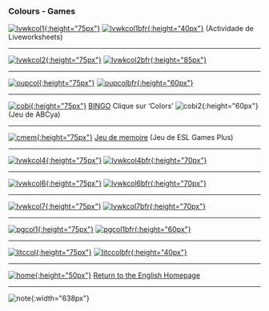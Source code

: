 ### Colours - Games

[![lvwkcol1](https://1blockatatime.github.io/English/images/lvwkcol1.PNG){:height="75px"}](https://www.liveworksheets.com/worksheets/en/English_as_a_Second_Language_(ESL)/Colours/Listen_and_Repeat_the_colours_vg3506tj) [![lvwkcol1bfr](https://1blockatatime.github.io/English/images/lvwkcol1bfr.PNG){:height="40px"}](https://www.liveworksheets.com/worksheets/en/English_as_a_Second_Language_(ESL)/Colours/Listen_and_Repeat_the_colours_vg3506tj) (Actividade de Liveworksheets)  

***

[![lvwkcol2](https://1blockatatime.github.io/English/images/lvwkcol2.PNG){:height="75px"}](https://www.liveworksheets.com/worksheets/en/English_as_a_Second_Language_(ESL)/Colours/Colours_eh11544nn) [![lvwkcol2bfr](https://1blockatatime.github.io/English/images/lvwkcol2bfr.PNG){:height="85px"}](https://www.liveworksheets.com/worksheets/en/English_as_a_Second_Language_(ESL)/Colours/Colours_eh11544nn)   

***  

[![oupcol](https://1blockatatime.github.io/English/images/oupcol.PNG){:height="75px"}](https://elt.oup.com/student/happyhouse/level2/games_02/games_02_02/games_unit02_02?cc=tr&selLanguage=en) [![oupcolbfr](https://1blockatatime.github.io/English/images/oupcolbfr.PNG){:height="60px"}](https://elt.oup.com/student/happyhouse/level2/games_02/games_02_02/games_unit02_02?cc=tr&selLanguage=en)  

***

[![cobi](https://1blockatatime.github.io/English/images/cobi.PNG){:height="75px"}](http://www.abcya.com/shapes_colors_bingo.htm) [BINGO](http://www.abcya.com/shapes_colors_bingo.htm) Clique sur ‘Colors’ ![cobi2](https://1blockatatime.github.io/English/images/cobi2.PNG){:height="60px"} (Jeu de ABCya)    

***  

[![cmem](https://1blockatatime.github.io/English/images/cmem.PNG){:height="75px"}](https://www.eslgamesplus.com/colors-vocabulary-esl-memory-game/) [Jeu de memoire](https://www.eslgamesplus.com/colors-vocabulary-esl-memory-game/) (Jeu de ESL Games Plus)    

***

[![lvwkcol4](https://1blockatatime.github.io/English/images/lvwkcol4.PNG){:height="75px"}](https://www.liveworksheets.com/worksheets/en/English_as_a_Second_Language_(ESL)/Colours/Colores_gs14225mz) [![lvwkcol4bfr](https://1blockatatime.github.io/English/images/lvwkcol4bfr.PNG){:height="70px"}](https://www.liveworksheets.com/worksheets/en/English_as_a_Second_Language_(ESL)/Colours/Colores_gs14225mz)

***

[![lvwkcol6](https://1blockatatime.github.io/English/images/lvwkcol6.PNG){:height="75px"}](https://www.liveworksheets.com/worksheets/en/English_as_a_Second_Language_(ESL)/Colours/Colores_gs14225mz) [![lvwkcol6bfr](https://1blockatatime.github.io/English/images/lvwkcol6bfr.PNG){:height="70px"}](https://www.liveworksheets.com/worksheets/en/English_as_a_Second_Language_(ESL)/Colours/Colores_gs14225mz)

***

[![lvwkcol7](https://1blockatatime.github.io/English/images/lvwkcol7.PNG){:height="75px"}](https://www.liveworksheets.com/worksheets/en/English_as_a_Second_Language_(ESL)/Colours/Colores_gs14225mz) [![lvwkcol7bfr](https://1blockatatime.github.io/English/images/lvwkcol7bfr.PNG){:height="70px"}](https://www.liveworksheets.com/worksheets/en/English_as_a_Second_Language_(ESL)/Colours/Colores_gs14225mz)

***  

[![pgcol1](https://1blockatatime.github.io/English/images/pgcol1.PNG){:height="75px"}](https://www.purposegames.com/game/858) [![pgcol1bfr](https://1blockatatime.github.io/English/images/pgcol1bfr.PNG){:height="60px"}](https://www.purposegames.com/game/858)

***  

[![litccol](https://1blockatatime.github.io/English/images/litccol.PNG){:height="75px"}](http://literacycenter.net/play_learn/words_en/color_type_en.php) [![litccolbfr](https://1blockatatime.github.io/English/images/litccolbfr.PNG){:height="40px"}](http://literacycenter.net/play_learn/words_en/color_type_en.php)  

***
[![home](https://1blockatatime.github.io/English/images/home.png){:height="50px"}](https://english-homework.github.io/EnglishForKidsByPascale) [Return to the English Homepage](https://english-homework.github.io/EnglishForKidsByPascale)

***


![note](https://1blockatatime.github.io/English/images/note.PNG){:width="638px"}

<!--[![bcol](https://1blockatatime.github.io/English/images/bcol.PNG)](https://learnenglishkids.britishcouncil.org/en/word-games/colours) [Match colours and their names 1](https://learnenglishkids.britishcouncil.org/en/word-games/colours)  
Clica no altifalante para ouvir a palavra. Depois, clica na palavra seguido pelo rectângulo cinzento por baixo da imagem correcta./Click on the speaker to hear the word. Then click on the word itself followed by the grey space below the correct picture.
[![ccol](https://1blockatatime.github.io/English/images/ccol.PNG)](https://englishflashgames.blogspot.pt/2008/05/colours-game.html) [Match  colours and their names 2](https://englishflashgames.blogspot.pt/2008/05/colours-game.html)  
   Play **beginner** level/Joga no nível **beginner**
Play some [spelling games](http://www.mes-games.com/colors.php)  
   Click on the **‘Spelling’** section/Jogos de ortografia - clica no **Spelling**
   ‘Missile defence’ [![mdef](https://1blockatatime.github.io/English/images/mdef.PNG)](http://www.mes-games.com/colors.php)  
   Choose the correct spelling then click on the red button./Escolhe a ortografia certa e clica no botão vermelho.
   ‘Collect the stars’ [![star](https://1blockatatime.github.io/English/images/star.PNG)](http://www.mes-games.com/colors.php)  
   Click on the letters to spell the colour then click on ‘Check’./Clica nas letras no ecrã para soletrar a cor e clica no ‘check’.  
-->


